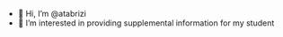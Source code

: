- 👋 Hi, I’m @atabrizi
- 👀 I’m interested in providing supplemental information for my student

<!---
atabrizi/atabrizi is a ✨ special ✨ repository because its `README.md` (this file) appears on your GitHub profile.
You can click the Preview link to take a look at your changes.
--->
